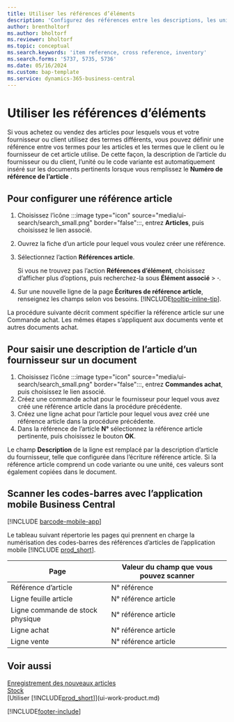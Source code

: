 ```yaml
---
title: Utiliser les références d’éléments
description: 'Configurez des références entre les descriptions, les unités et les variantes que vous et votre fournisseur ou client utilisez pour un article.'
author: brentholtorf
ms.author: bholtorf
ms.reviewer: bholtorf
ms.topic: conceptual
ms.search.keywords: 'item reference, cross reference, inventory'
ms.search.forms: '5737, 5735, 5736'
ms.date: 05/16/2024
ms.custom: bap-template
ms.service: dynamics-365-business-central
---
```

# <a name="use-item-references"></a>Utiliser les références d’éléments

Si vous achetez ou vendez des articles pour lesquels vous et votre fournisseur ou client utilisez des termes différents, vous pouvez définir une référence entre vos termes pour les articles et les termes que le client ou le fournisseur de cet article utilise. De cette façon, la description de l’article du fournisseur ou du client, l’unité ou le code variante est automatiquement inséré sur les documents pertinents lorsque vous remplissez le **Numéro de référence de l’article** .  

## <a name="to-set-up-an-item-reference"></a>Pour configurer une référence article

1. Choisissez l’icône :::image type="icon" source="media/ui-search/search_small.png" border="false":::, entrez **Articles**, puis choisissez le lien associé.
2. Ouvrez la fiche d’un article pour lequel vous voulez créer une référence.
3. Sélectionnez l’action **Références article**.

     Si vous ne trouvez pas l’action  **Références d’élément**, choisissez d’afficher plus d’options, puis recherchez-la sous  **Élément associé** > **·**.
  
4. Sur une nouvelle ligne de la page **Écritures de référence article**, renseignez les champs selon vos besoins. [!INCLUDE[tooltip-inline-tip](includes/tooltip-inline-tip_md.md)].

La procédure suivante décrit comment spécifier la référence article sur une Commande achat. Les mêmes étapes s’appliquent aux documents vente et autres documents achat.  

## <a name="to-enter-a-vendors-item-description-on-a-document"></a>Pour saisir une description de l’article d’un fournisseur sur un document

1. Choisissez l’icône :::image type="icon" source="media/ui-search/search_small.png" border="false":::, entrez **Commandes achat**, puis choisissez le lien associé.
2. Créez une commande achat pour le fournisseur pour lequel vous avez créé une référence article dans la procédure précédente.
3. Créez une ligne achat pour l’article pour lequel vous avez créé une référence article dans la procédure précédente.
4. Dans la référence de l’article **N°** sélectionnez la référence article pertinente, puis choisissez le bouton **OK**.

Le champ **Description** de la ligne est remplacé par la description d’article du fournisseur, telle que configurée dans l’écriture référence article. Si la référence article comprend un code variante ou une unité, ces valeurs sont également copiées dans le document.  

## <a name="scan-barcodes-with-the-business-central-mobile-app"></a>Scanner les codes-barres avec l’application mobile Business Central

[!INCLUDE [barcode-mobile-app](includes/barcode-mobile-app.md)]

Le tableau suivant répertorie les pages qui prennent en charge la numérisation des codes-barres des références d’articles de l’application mobile [!INCLUDE [prod_short](includes/prod_short.md)].

|Page  |Valeur du champ que vous pouvez scanner  |
|---------|---------|
|Référence d’article     | N° référence        |
|Ligne feuille article     | N° référence article        |
|Ligne commande de stock physique     |N° référence article         |
|Ligne achat     |   N° référence article      |
|Ligne vente     | N° référence article        |

## <a name="see-also"></a>Voir aussi

[Enregistrement des nouveaux articles](inventory-how-register-new-items.md)  
[Stock](inventory-manage-inventory.md)  
[Utiliser [!INCLUDE[prod_short](includes/prod_short.md)]](ui-work-product.md)


[!INCLUDE[footer-include](includes/footer-banner.md)]

